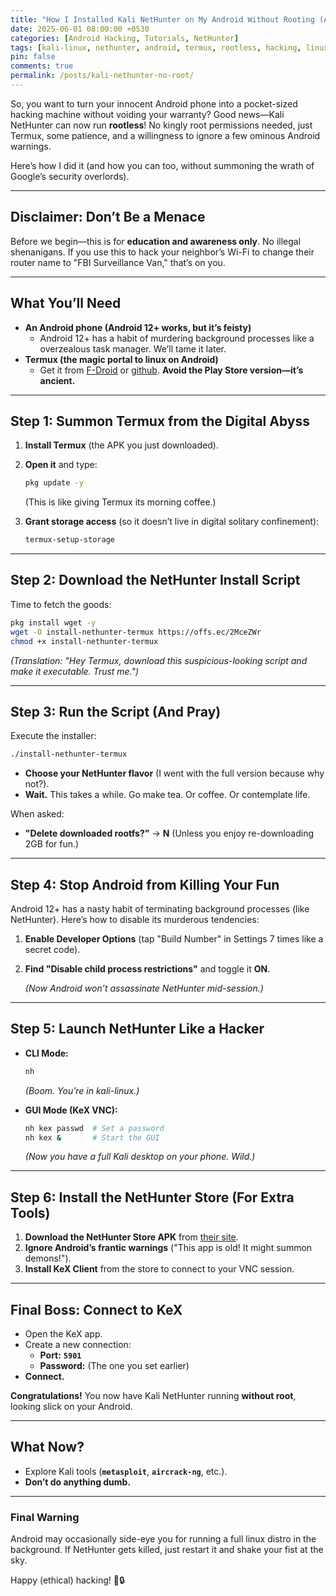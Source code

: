 ```yaml
---
title: "How I Installed Kali NetHunter on My Android Without Rooting (And Lived to Tell the Tale)"
date: 2025-06-01 08:00:00 +0530
categories: [Android Hacking, Tutorials, NetHunter]
tags: [kali-linux, nethunter, android, termux, rootless, hacking, linux-on-android]
pin: false
comments: true
permalink: /posts/kali-nethunter-no-root/
---
```


So, you want to turn your innocent Android phone into a pocket-sized hacking machine without voiding your warranty? Good news—Kali NetHunter can now run **rootless**! No kingly root permissions needed, just Termux, some patience, and a willingness to ignore a few ominous Android warnings.

Here’s how I did it (and how you can too, without summoning the wrath of Google’s security overlords).

---

## **Disclaimer: Don’t Be a Menace**

Before we begin—this is for **education and awareness only**. No illegal shenanigans. If you use this to hack your neighbor’s Wi-Fi to change their router name to "FBI Surveillance Van," that’s on you.

---

## **What You’ll Need**

- **An Android phone (Android 12+ works, but it’s feisty)**
    - Android 12+ has a habit of murdering background processes like a overzealous task manager. We’ll tame it later.
- **Termux (the magic portal to linux on Android)**
    - Get it from [F-Droid](https://f-droid.org/packages/com.termux/) or [github](https://github.com/termux/termux-app/releases). **Avoid the Play Store version—it’s ancient.**

---

## **Step 1: Summon Termux from the Digital Abyss**

1. **Install Termux** (the APK you just downloaded).
2. **Open it** and type:
    
    ```bash
    pkg update -y
    ```
    
    (This is like giving Termux its morning coffee.)
    
3. **Grant storage access** (so it doesn’t live in digital solitary confinement):
    
    ```bash
    termux-setup-storage
    ```
    

---

## **Step 2: Download the NetHunter Install Script**

Time to fetch the goods:

```bash
pkg install wget -y
wget -O install-nethunter-termux https://offs.ec/2MceZWr
chmod +x install-nethunter-termux
```

*(Translation: "Hey Termux, download this suspicious-looking script and make it executable. Trust me.")*

---

## **Step 3: Run the Script (And Pray)**

Execute the installer:

```bash
./install-nethunter-termux
```

- **Choose your NetHunter flavor** (I went with the full version because why not?).
- **Wait.** This takes a while. Go make tea. Or coffee. Or contemplate life.

When asked:

- **"Delete downloaded rootfs?"** → **N** (Unless you enjoy re-downloading 2GB for fun.)

---

## **Step 4: Stop Android from Killing Your Fun**

Android 12+ has a nasty habit of terminating background processes (like NetHunter). Here’s how to disable its murderous tendencies:

1. **Enable Developer Options** (tap "Build Number" in Settings 7 times like a secret code).
2. **Find "Disable child process restrictions"** and toggle it **ON**.
    
    *(Now Android won’t assassinate NetHunter mid-session.)*
    

---

## **Step 5: Launch NetHunter Like a Hacker**

- **CLI Mode:**
    
    ```bash
    nh
    ```
    
    *(Boom. You’re in kali-linux.)*
    
- **GUI Mode (KeX VNC):**
    
    ```bash
    nh kex passwd  # Set a password
    nh kex &       # Start the GUI
    ```
    
    *(Now you have a full Kali desktop on your phone. Wild.)*
    

---

## **Step 6: Install the NetHunter Store (For Extra Tools)**

1. **Download the NetHunter Store APK** from [their site](https://store.nethunter.com/).
2. **Ignore Android’s frantic warnings** ("This app is old! It might summon demons!").
3. **Install KeX Client** from the store to connect to your VNC session.

---

## **Final Boss: Connect to KeX**

- Open the KeX app.
- Create a new connection:
    - **Port:** **`5901`**
    - **Password:** (The one you set earlier)
- **Connect.**

**Congratulations!** You now have Kali NetHunter running **without root**, looking slick on your Android.

---

## **What Now?**

- Explore Kali tools (**`metasploit`**, **`aircrack-ng`**, etc.).
- **Don’t do anything dumb.**

---

### **Final Warning**

Android may occasionally side-eye you for running a full linux distro in the background. If NetHunter gets killed, just restart it and shake your fist at the sky.

Happy (ethical) hacking! 🚀🔒

